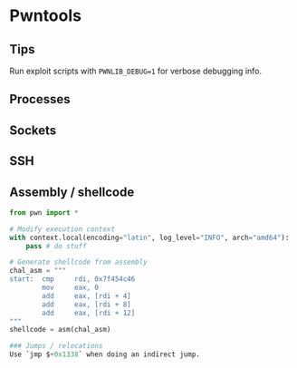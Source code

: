 # Pwntools

## Tips

Run exploit scripts with `PWNLIB_DEBUG=1` for verbose debugging info.

## Processes

## Sockets

## SSH

## Assembly / shellcode

```python
from pwn import *

# Modify execution context
with context.local(encoding="latin", log_level="INFO", arch="amd64"):
    pass # do stuff

# Generate shellcode from assembly
chal_asm = """
start:  cmp     rdi, 0x7f454c46
        mov     eax, 0
        add     eax, [rdi + 4]
        add     eax, [rdi + 8]
        add     eax, [rdi + 12]
"""
shellcode = asm(chal_asm)

### Jumps / relocations
Use `jmp $+0x1338` when doing an indirect jump.
```
